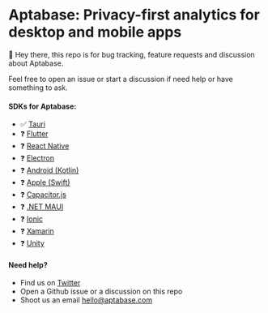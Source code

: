 # Aptabase: Privacy-first analytics for desktop and mobile apps

👋 Hey there, this repo is for bug tracking, feature requests and discussion about Aptabase.

Feel free to open an issue or start a discussion if need help or have something to ask.

#### SDKs for Aptabase:

- ✅ [Tauri](https://github.com/aptabase/tauri-plugin-aptabase) 
- ❓ [Flutter](https://github.com/aptabase/aptabase/issues/1)
- ❓ [React Native](https://github.com/aptabase/aptabase/issues/2)
- ❓ [Electron](https://github.com/aptabase/aptabase/issues/3)
- ❓ [Android (Kotlin)](https://github.com/aptabase/aptabase/issues/4)
- ❓ [Apple (Swift)](https://github.com/aptabase/aptabase/issues/5)
- ❓ [Capacitor.js](https://github.com/aptabase/aptabase/issues/6)
- ❓ [.NET MAUI](https://github.com/aptabase/aptabase/issues/7)
- ❓ [Ionic](https://github.com/aptabase/aptabase/issues/8)
- ❓ [Xamarin](https://github.com/aptabase/aptabase/issues/9)
- ❓ [Unity](https://github.com/aptabase/aptabase/issues/10)

#### Need help?

- Find us on [Twitter](https://twitter.com/aptabase)
- Open a Github issue or a discussion on this repo
- Shoot us an email [hello@aptabase.com](mailto:hello@aptabase.com)
